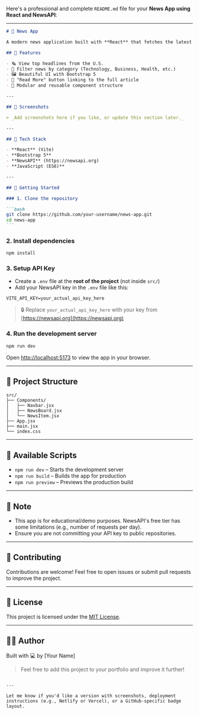 Here's a professional and complete `README.md` file for your **News App using React and NewsAPI**:

---

````markdown
# 📰 News App

A modern news application built with **React** that fetches the latest top headlines using the **NewsAPI**. It allows users to browse news by categories such as Technology, Business, Health, Sports, Entertainment, and more.

## 🌟 Features

- 🗞️ View top headlines from the U.S.
- 🧭 Filter news by category (Technology, Business, Health, etc.)
- 🖼️ Beautiful UI with Bootstrap 5
- 🔗 "Read More" button linking to the full article
- 🧠 Modular and reusable component structure

---

## 📸 Screenshots

> _Add screenshots here if you like, or update this section later._

---

## 🧰 Tech Stack

- **React** (Vite)
- **Bootstrap 5**
- **NewsAPI** (https://newsapi.org)
- **JavaScript (ES6)**

---

## 🚀 Getting Started

### 1. Clone the repository

```bash
git clone https://github.com/your-username/news-app.git
cd news-app
```
````

### 2. Install dependencies

```bash
npm install
```

### 3. Setup API Key

- Create a `.env` file at the **root of the project** (not inside `src/`)
- Add your NewsAPI key in the `.env` file like this:

```env
VITE_API_KEY=your_actual_api_key_here
```

> 🔒 Replace `your_actual_api_key_here` with your key from [https://newsapi.org](https://newsapi.org)

### 4. Run the development server

```bash
npm run dev
```

Open [http://localhost:5173](http://localhost:5173) to view the app in your browser.

---

## 📁 Project Structure

```
src/
├── Components/
│   ├── Navbar.jsx
│   ├── NewsBoard.jsx
│   └── NewsItem.jsx
├── App.jsx
├── main.jsx
└── index.css
```

---

## 🔧 Available Scripts

- `npm run dev` – Starts the development server
- `npm run build` – Builds the app for production
- `npm run preview` – Previews the production build

---

## 📌 Note

- This app is for educational/demo purposes. NewsAPI's free tier has some limitations (e.g., number of requests per day).
- Ensure you are not committing your API key to public repositories.

---

## 🤝 Contributing

Contributions are welcome! Feel free to open issues or submit pull requests to improve the project.

---

## 📄 License

This project is licensed under the [MIT License](LICENSE).

---

## 🧑‍💻 Author

Built with 💻 by \[Your Name]

> Feel free to add this project to your portfolio and improve it further!

```

---

Let me know if you'd like a version with screenshots, deployment instructions (e.g., Netlify or Vercel), or a GitHub-specific badge layout.
```
